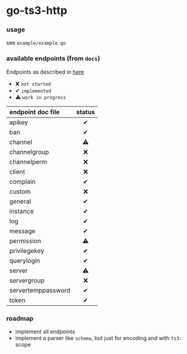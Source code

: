 # go-ts3-http

### usage
see `example/example.go`

### available endpoints (from `docs`)

Endpoints as described in [here](https://community.teamspeak.com/t/webquery-discussion-help-3-12-0-onwards/7184).

- ❌ `not started`
- ✔ `implemented`
- ⚠ `work in progress`

| endpoint doc file | status |
|:---|:---:|
| apikey | ✔ |
| ban | ✔ |
| channel | ⚠ |
| channelgroup | ❌ |
| channelperm | ❌ |
| client | ❌ |
| complain | ✔ |
| custom | ❌ |
| general | ✔ |
| instance | ✔ |
| log | ✔ |
| message | ✔ |
| permission | ⚠ |
| privilegekey | ✔ |
| querylogin | ✔ |
| server | ⚠ |
| servergroup | ❌ |
| servertemppassword | ✔ |
| token | ✔ |

### roadmap

- implement all endpoints
- implement a parser like `schema`, but just for encoding and with `ts3:` scope
